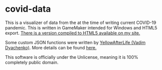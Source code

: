 # covid-data

This is a visualizer of data from the at the time of writing current COVID-19 pandemic. This is written in GameMaker intended for Windows and HTML5 export. [There is a version compiled to HTML5 available on my site.](https://xubiod.net/covid-19/)

Some custom JSON functions were written by [YellowAfterLife (Vadim Dyachenko)](https://github.com/YellowAfterLife). More details can be found [here.](scripts/)

This software is officially under the Unlicense, meaning it is 100% completely public domain.